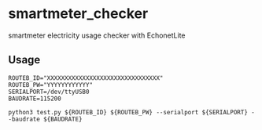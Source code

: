 # smartmeter_checker
smartmeter electricity usage checker with EchonetLite

## Usage

```
ROUTEB_ID="XXXXXXXXXXXXXXXXXXXXXXXXXXXXXXXX"
ROUTEB_PW="YYYYYYYYYYYY"
SERIALPORT=/dev/ttyUSB0
BAUDRATE=115200

python3 test.py ${ROUTEB_ID} ${ROUTEB_PW} --serialport ${SERIALPORT} --baudrate ${BAUDRATE}
```
